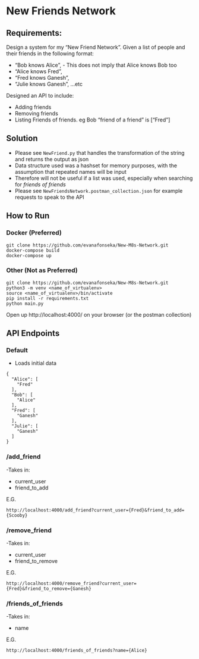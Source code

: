 # New Friends Network

## Requirements:
Design a system for my “New Friend Network”. Given a list of people and their friends in the following format:
- “Bob knows Alice”, - This does not imply that Alice knows Bob too
- “Alice knows Fred”,
- “Fred knows Ganesh”,
- “Julie knows Ganesh”, ...etc

Designed an API to include:
- Adding friends
- Removing friends
- Listing Friends of friends. eg Bob  “friend of a friend”  is [“Fred”]

## Solution
- Please see `NewFriend.py` that handles the transformation of the string and returns the output as json
- Data structure used was a hashset for memory purposes, with the assumption that repeated names will be input 
- Therefore will not be useful if a list was used, especially when searching for *friends of friends*
- Please see `NewFriendsNetwork.postman_collection.json` for example requests to speak to the API

## How to Run
### Docker (Preferred)
```
git clone https://github.com/evanafonseka/New-M8s-Network.git
docker-compose build
docker-compose up
```
### Other (Not as Preferred)
```
git clone https://github.com/evanafonseka/New-M8s-Network.git
python3 -m venv <name_of_virtualenv>
source <name_of_virtualenv>/bin/activate
pip install -r requirements.txt
python main.py
```

Open up http://localhost:4000/ on your browser (or the postman collection)


## API Endpoints
### Default
- Loads initial data
```
{
  "Alice": [
    "Fred"
  ], 
  "Bob": [
    "Alice"
  ], 
  "Fred": [
    "Ganesh"
  ], 
  "Julie": [
    "Ganesh"
  ]
}
```

### /add_friend
-Takes in:
  - current_user
  - friend_to_add

E.G.
```
http://localhost:4000/add_friend?current_user={Fred}&friend_to_add={Scooby}
```

### /remove_friend
-Takes in:
  - current_user
  - friend_to_remove


E.G.
```
http://localhost:4000/remove_friend?current_user={Fred}&friend_to_remove={Ganesh}
```

### /friends_of_friends
-Takes in:
  - name

E.G.
```
http://localhost:4000/friends_of_friends?name={Alice}
```

